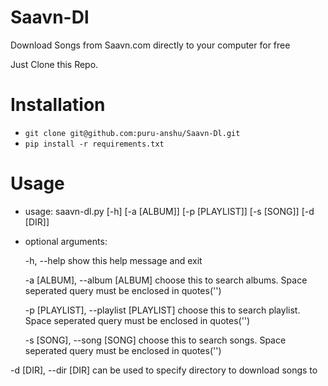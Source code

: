 Saavn-Dl
========

Download Songs from Saavn.com directly to your computer for free


Just Clone this Repo.

Installation
============
* `git clone git@github.com:puru-anshu/Saavn-Dl.git`
* `pip install -r requirements.txt`

Usage
=====


* usage: saavn-dl.py [-h] [-a [ALBUM]] [-p [PLAYLIST]] [-s [SONG]] [-d [DIR]]

* optional arguments:

  -h, --help            show this help message and exit

  -a [ALBUM], --album [ALBUM]
                        choose this to search albums. Space seperated query
                        must be enclosed in quotes('')

  -p [PLAYLIST], --playlist [PLAYLIST]
                        choose this to search playlist. Space seperated query
                        must be enclosed in quotes('')

  -s [SONG], --song [SONG]
                        choose this to search songs. Space seperated query
                        must be enclosed in quotes('')

 -d [DIR], --dir [DIR]
                        can be used to specify directory to download songs to
